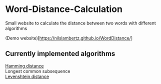 # Word-Distance-Calculation
Small website to calculate the distance between two words with different algorithms

(Demo website)[https://nilslambertz.github.io/WordDistance/]

## Currently implemented algorithms
[Hamming distance](https://en.wikipedia.org/wiki/Hamming_distance)  
Longest common subsequence  
[Levenshtein distance](https://en.wikipedia.org/wiki/Levenshtein_distance)  
